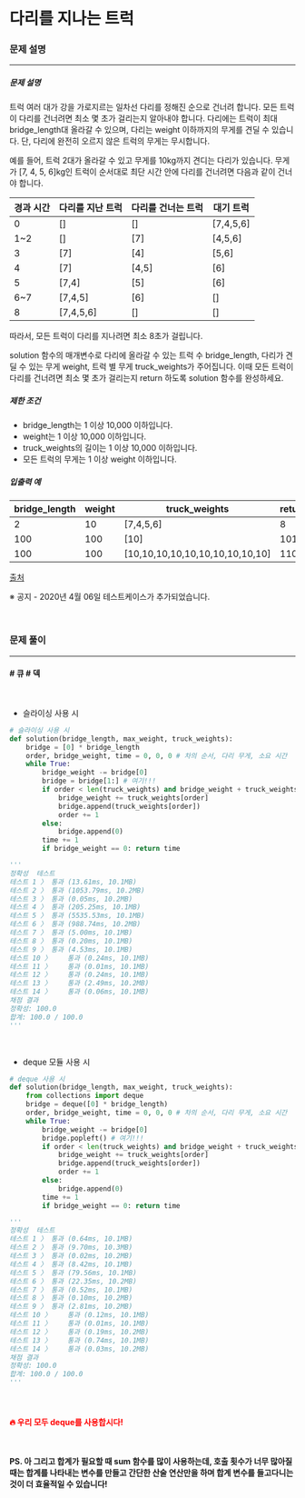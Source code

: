 # 다리를 지나는 트럭

### 문제 설명

---

##### 문제 설명

트럭 여러 대가 강을 가로지르는 일차선 다리를 정해진 순으로 건너려 합니다. 모든 트럭이 다리를 건너려면 최소 몇 초가 걸리는지 알아내야 합니다. 다리에는 트럭이 최대 bridge_length대 올라갈 수 있으며, 다리는 weight 이하까지의 무게를 견딜 수 있습니다. 단, 다리에 완전히 오르지 않은 트럭의 무게는 무시합니다.

예를 들어, 트럭 2대가 올라갈 수 있고 무게를 10kg까지 견디는 다리가 있습니다. 무게가 [7, 4, 5, 6]kg인 트럭이 순서대로 최단 시간 안에 다리를 건너려면 다음과 같이 건너야 합니다.

| 경과 시간 | 다리를 지난 트럭 | 다리를 건너는 트럭 | 대기 트럭 |
| --------- | ---------------- | ------------------ | --------- |
| 0         | []               | []                 | [7,4,5,6] |
| 1~2       | []               | [7]                | [4,5,6]   |
| 3         | [7]              | [4]                | [5,6]     |
| 4         | [7]              | [4,5]              | [6]       |
| 5         | [7,4]            | [5]                | [6]       |
| 6~7       | [7,4,5]          | [6]                | []        |
| 8         | [7,4,5,6]        | []                 | []        |

따라서, 모든 트럭이 다리를 지나려면 최소 8초가 걸립니다.

solution 함수의 매개변수로 다리에 올라갈 수 있는 트럭 수 bridge_length, 다리가 견딜 수 있는 무게 weight, 트럭 별 무게 truck_weights가 주어집니다. 이때 모든 트럭이 다리를 건너려면 최소 몇 초가 걸리는지 return 하도록 solution 함수를 완성하세요.

##### 제한 조건

* bridge_length는 1 이상 10,000 이하입니다.
* weight는 1 이상 10,000 이하입니다.
* truck_weights의 길이는 1 이상 10,000 이하입니다.
* 모든 트럭의 무게는 1 이상 weight 이하입니다.

##### 입출력 예

| bridge_length | weight | truck_weights                   | return |
| ------------- | ------ | ------------------------------- | ------ |
| 2             | 10     | [7,4,5,6]                       | 8      |
| 100           | 100    | [10]                            | 101    |
| 100           | 100    | [10,10,10,10,10,10,10,10,10,10] | 110    |

[출처](http://icpckorea.org/2016/ONLINE/problem.pdf)

※ 공지 - 2020년 4월 06일 테스트케이스가 추가되었습니다.

<br>



### 문제 풀이

---

#### \# 큐 \# 덱

<br>

* 슬라이싱 사용 시

```python
# 슬라이싱 사용 시
def solution(bridge_length, max_weight, truck_weights):
    bridge = [0] * bridge_length
    order, bridge_weight, time = 0, 0, 0 # 차의 순서, 다리 무게, 소요 시간
    while True:
        bridge_weight -= bridge[0]
        bridge = bridge[1:] # 여기!!!
        if order < len(truck_weights) and bridge_weight + truck_weights[order] <= max_weight:
            bridge_weight += truck_weights[order]
            bridge.append(truck_weights[order])
            order += 1
        else:
            bridge.append(0)
        time += 1
        if bridge_weight == 0: return time

'''
정확성  테스트
테스트 1 〉	통과 (13.61ms, 10.1MB)
테스트 2 〉	통과 (1053.79ms, 10.2MB)
테스트 3 〉	통과 (0.05ms, 10.2MB)
테스트 4 〉	통과 (205.25ms, 10.1MB)
테스트 5 〉	통과 (5535.53ms, 10.1MB)
테스트 6 〉	통과 (988.74ms, 10.2MB)
테스트 7 〉	통과 (5.00ms, 10.1MB)
테스트 8 〉	통과 (0.20ms, 10.1MB)
테스트 9 〉	통과 (4.53ms, 10.1MB)
테스트 10 〉	통과 (0.24ms, 10.1MB)
테스트 11 〉	통과 (0.01ms, 10.1MB)
테스트 12 〉	통과 (0.24ms, 10.1MB)
테스트 13 〉	통과 (2.49ms, 10.2MB)
테스트 14 〉	통과 (0.06ms, 10.1MB)
채점 결과
정확성: 100.0
합계: 100.0 / 100.0
'''
```

<br>

* deque 모듈 사용 시

```python
# deque 사용 시
def solution(bridge_length, max_weight, truck_weights):
    from collections import deque
    bridge = deque([0] * bridge_length)
    order, bridge_weight, time = 0, 0, 0 # 차의 순서, 다리 무게, 소요 시간
    while True:
        bridge_weight -= bridge[0]
        bridge.popleft() # 여기!!!
        if order < len(truck_weights) and bridge_weight + truck_weights[order] <= max_weight:
            bridge_weight += truck_weights[order]
            bridge.append(truck_weights[order])
            order += 1
        else:
            bridge.append(0)
        time += 1
        if bridge_weight == 0: return time

'''
정확성  테스트
테스트 1 〉	통과 (0.64ms, 10.1MB)
테스트 2 〉	통과 (9.70ms, 10.3MB)
테스트 3 〉	통과 (0.02ms, 10.2MB)
테스트 4 〉	통과 (8.42ms, 10.1MB)
테스트 5 〉	통과 (79.56ms, 10.1MB)
테스트 6 〉	통과 (22.35ms, 10.2MB)
테스트 7 〉	통과 (0.52ms, 10.1MB)
테스트 8 〉	통과 (0.10ms, 10.2MB)
테스트 9 〉	통과 (2.81ms, 10.2MB)
테스트 10 〉	통과 (0.12ms, 10.1MB)
테스트 11 〉	통과 (0.01ms, 10.1MB)
테스트 12 〉	통과 (0.19ms, 10.2MB)
테스트 13 〉	통과 (0.74ms, 10.1MB)
테스트 14 〉	통과 (0.03ms, 10.2MB)
채점 결과
정확성: 100.0
합계: 100.0 / 100.0
'''
```

<br>

#### <span style="color:red">🔥 우리 모두 **deque**를 사용합시다!</span>

<br>

**PS. 아 그리고 합계가 필요할 때 sum 함수를 많이 사용하는데, 호출 횟수가 너무 많아질 때는 합계를 나타내는 변수를 만들고 간단한 산술 연산만을 하며 합계 변수를 들고다니는 것이 더 효율적일 수 있습니다!**
